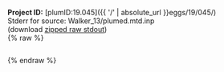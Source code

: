 **Project ID:** [plumID:19.045]({{ '/' | absolute_url }}eggs/19/045/)  
Stderr for source:  Walker_13/plumed.mtd.inp   
(download [zipped raw stdout](plumed.mtd.inp.plumed_master.stdout.txt.zip))  
{% raw %}
<pre>
</pre>
{% endraw %}
